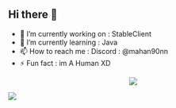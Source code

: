 ## Hi there 👋
- 🔭 I’m currently working on : StableClient
- 🌱 I’m currently learning : Java
- 📫 How to reach me : Discord : @mahan90nn
- ⚡ Fun fact : im A Human XD

<p align="center">
  <a href="https://skillicons.dev">
    <img src="https://skillicons.dev/icons?i=java,gradle,python,lua,vim" />
  </a>
</p>

<img src="https://img.shields.io/static/v1?label=The&message=End&color=green?style=plastic&logo=appveyor" />
